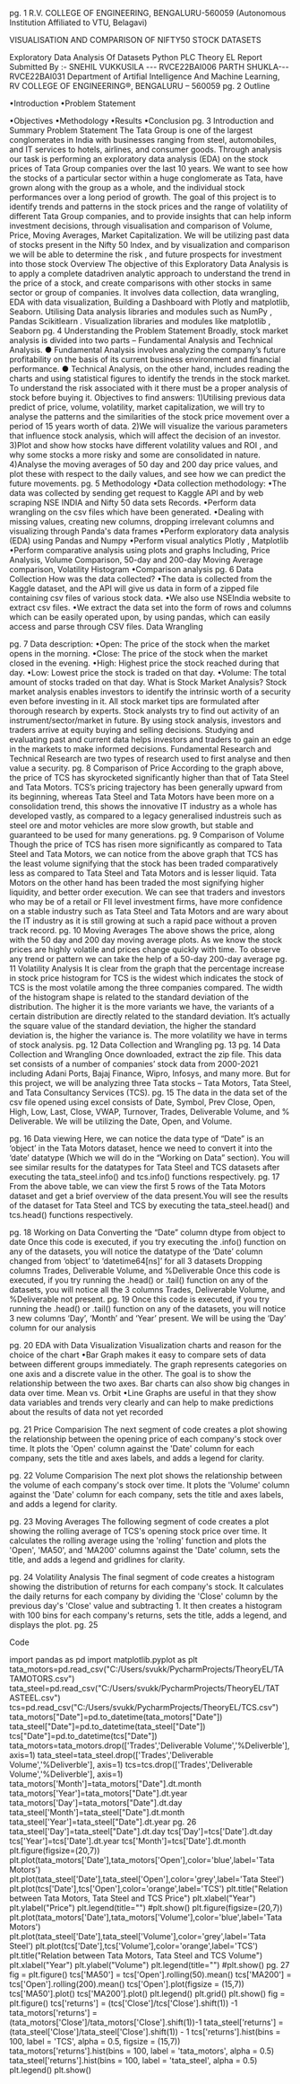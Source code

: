 pg. 1
 R.V. COLLEGE OF ENGINEERING,
 BENGALURU-560059
 (Autonomous Institution Affiliated to VTU, Belagavi)

VISUALISATION AND COMPARISON OF
NIFTY50
STOCK DATASETS

 Exploratory Data Analysis Of Datasets
Python PLC Theory EL Report
Submitted By :-
SNEHIL VUKKUSILA --- RVCE22BAI006
PARTH SHUKLA---RVCE22BAI031
Department of Artifial Intelligence And Machine Learning,
 RV COLLEGE OF ENGINEERING®, BENGALURU – 560059
pg. 2
Outline

•Introduction
•Problem Statement

•Objectives
•Methodology
•Results
•Conclusion
pg. 3
Introduction and Summary
Problem Statement
The Tata Group is one of the largest conglomerates in India with businesses
ranging from steel, automobiles, and IT services to hotels, airlines, and
consumer goods. Through analysis our task is performing an exploratory data
analysis (EDA) on the stock prices of Tata Group companies over the last 10
years. We want to see how the stocks of a particular sector within a huge
conglomerate as Tata, have grown along with the group as a whole, and the
individual stock performances over a long period of growth. The goal of this
project is to identify trends and patterns in the stock prices and the range of
volatility of different Tata Group companies, and to provide insights that can
help inform investment decisions, through visualisation and comparison of
Volume, Price, Moving Averages, Market Capitalization.
We will be utilizing past data of stocks present in the Nifty 50 Index, and by
visualization and comparison we will be able to determine the risk , and
future prospects for investment into those stock
Overview
The objective of this Exploratory Data Analysis is to apply a complete datadriven analytic approach to understand the trend in the price of a stock, and
create comparisons with other stocks in same sector or group of companies.
It involves data collection, data wrangling, EDA with data visualization,
Building a Dashboard with Plotly and matplotlib, Seaborn.
Utilising Data analysis libraries and modules such as NumPy , Pandas
Scikitlearn . Visualization libraries and modules like matplotlib , Seaborn
pg. 4
Understanding the Problem Statement
Broadly, stock market analysis is divided into two parts – Fundamental Analysis and
Technical Analysis.
● Fundamental Analysis involves analyzing the company’s future profitability on the
basis of its current business environment and financial performance.
● Technical Analysis, on the other hand, includes reading the charts and using
statistical figures to identify the trends in the stock market.
To understand the risk associated with it there must be a proper analysis of
stock before buying it.
Objectives to find answers:
1)Utilising previous data predict of price, volume, volatility, market
capitalization, we will try to analyse the patterns and the similarities of the stock price
movement over a period of 15 years worth of data.
2)We will visualize the various parameters that influence stock analysis, which will
affect the decision of an investor.
3)Plot and show how stocks have different volatility values and ROI , and why some
stocks a more risky and some are consolidated in nature.
4)Analyse the moving averages of 50 day and 200 day price values, and plot these with
respect to the daily values, and see how we can predict the future movements.
pg. 5
Methodology
•Data collection methodology:
•The data was collected by sending get request to Kaggle API and by web
scraping NSE INDIA and Nifty 50 data sets Records.
•Perform data wrangling on the csv files which have been generated.
•Dealing with missing values, creating new columns, dropping irrelevant
columns and visualizing through Panda's data frames
•Perform exploratory data analysis (EDA) using Pandas and Numpy
•Perform visual analytics Plotly , Matplotlib
•Perform comparative analysis using plots and graphs
Including, Price Analysis, Volume Comparison, 50-day and 200-day Moving
Average comparison, Volatility Histogram
•Comparison analysis
pg. 6
Data Collection
How was the data collected?
•The data is collected from the Kaggle dataset, and the API will give us data
in form of a zipped file containing csv files of various stock data.
•We also use NSEIndia website to extract csv files.
•We extract the data set into the form of rows and columns which can be
easily operated upon, by using pandas, which can easily access and parse
through CSV files.
Data Wrangling

pg. 7
Data description:
•Open: The price of the stock when the market opens in the
morning.
•Close: The price of the stock when the market closed in the
evening.
•High: Highest price the stock reached during that day.
•Low: Lowest price the stock is traded on that day.
•Volume: The total amount of stocks traded on that day.
What is Stock Market Analysis?
Stock market analysis enables investors to identify the intrinsic worth of a
security even before investing in it. All stock market tips are formulated after
thorough research by experts. Stock analysts try to find out activity of an
instrument/sector/market in future. By using stock analysis, investors and
traders arrive at equity buying and selling decisions. Studying and evaluating
past and current data helps investors and traders to gain an edge in the
markets to make informed decisions. Fundamental Research and Technical
Research are two types of research used to first analyse and then value a
security.
pg. 8
Comparison of Price
According to the graph above, the price of TCS has skyrocketed
significantly higher than that of Tata Steel and Tata Motors. TCS’s
pricing trajectory has been generally upward from its beginning,
whereas Tata Steel and Tata Motors have been more on a
consolidation trend, this shows the innovative IT industry as a
whole has developed vastly, as compared to a legacy generalised
industreis such as steel ore and motor vehicles are more slow
growth, but stable and guaranteed to be used for many generations.
pg. 9
Comparison of Volume
Though the price of TCS has risen more significantly as compared
to Tata Steel and Tata Motors, we can notice from the above graph
that TCS has the least volume signifying that the stock has been
traded comparatively less as compared to Tata Steel and Tata
Motors and is lesser liquid.
Tata Motors on the other hand has been traded the most signifying
higher liquidity, and better order execution.
We can see that traders and investors who may be of a retail or FII
level investment firms, have more confidence on a stable industry
such as Tata Steel and Tata Motors and are wary about the IT industry
as it is still growing at such a rapid pace without a proven track record.
pg. 10
Moving Averages
The above shows the price, along with the 50 day and 200 day
moving average plots. As we know the stock prices are highly
volatile and prices change quickly with time. To observe any trend or
pattern we can take the help of a
50-day 200-day average
pg. 11
Volatility Analysis
It is clear from the graph that the percentage increase in stock price
histogram for TCS is the widest which indicates the stock of TCS is
the most volatile among the three companies compared.
The width of the histogram shape is related to the standard deviation of the
distribution. The higher it is the more variants we have, the variants of a
certain distribution are directly related to the standard deviation. It’s
actually the square value of the standard deviation, the higher the standard
deviation is, the higher the variance is. The more volatility we have in terms
of stock analysis.
pg. 12
Data Collection and Wrangling
pg. 13
pg. 14
Data Collection and Wrangling
Once downloaded, extract the zip file.
This data set consists of a number of companies’ stock data from 2000-2021
including Adani Ports, Bajaj Finance, Wipro, Infosys, and many more. But for
this project, we will be analyzing three Tata stocks – Tata Motors, Tata Steel,
and Tata Consultancy Services (TCS).
pg. 15
The data in the data set of the csv file opened using excel consists of Date,
Symbol, Prev Close, Open, High, Low, Last, Close, VWAP, Turnover,
Trades, Deliverable Volume, and % Deliverable. We will be utilizing the Date,
Open, and Volume.

pg. 16
Data viewing
Here, we can notice the data type of “Date” is an ‘object’ in the Tata
Motors dataset, hence we need to convert it into the ‘date’ datatype
(Which we will do in the “Working on Data” section).
You will see similar results for the datatypes for Tata Steel and TCS
datasets after executing the tata_steel.info() and tcs.info() functions
respectively.
pg. 17
From the above table, we can view the first 5 rows of the Tata Motors
dataset and get a brief overview of the data present.You will see the
results of the dataset for Tata Steel and TCS by executing the
tata_steel.head() and tcs.head() functions respectively.

pg. 18
Working on Data
Converting the “Date” column dtype from object to date
Once this code is executed, if you try executing the .info() function
on any of the datasets, you will notice the datatype of the ‘Date’
column changed from ‘object’ to
‘datetime64[ns]’ for all 3 datasets
Dropping columns Trades, Deliverable Volume, and %Deliverable
Once this code is executed, if you try running the .head() or .tail()
function on any of the datasets, you will notice all the 3 columns
Trades, Deliverable Volume, and %Deliverable not present.
pg. 19
Once this code is executed, if you try running the .head() or .tail()
function on any of the datasets, you will notice 3 new columns
‘Day’, ‘Month’ and ‘Year’ present. We will be using the ‘Day’
column for our analysis

pg. 20
EDA with Data Visualization
Visualization charts and reason for the choice of the
chart
•Bar Graph makes it easy to compare sets of data between different groups
immediately. The graph represents categories on one axis and a discrete
value in the other. The goal is to show the relationship between the two
axes. Bar charts can also show big changes in data over time. Mean vs.
Orbit
•Line Graphs are useful in that they show data variables and trends very
clearly and can help to make predictions about the results of data not yet
recorded


pg. 21
Price Comparision
The next segment of code creates a plot showing the relationship
between the opening price of each company's stock over time. It plots
the 'Open' column against the 'Date' column for each company, sets
the title and axes labels, and adds a legend for clarity.

pg. 22
Volume Comparision
The next plot shows the relationship between the volume of each
company's stock over time. It plots the 'Volume' column against the
'Date' column for each company, sets the title and axes labels, and
adds a legend for clarity.

pg. 23
Moving Averages
The following segment of code creates a plot showing the rolling
average of TCS's opening stock price over time. It calculates the
rolling average using the 'rolling' function and plots the 'Open',
'MA50', and 'MA200' columns against the 'Date' column, sets the
title, and adds a legend and gridlines for clarity.

pg. 24
Volatility Analysis
The final segment of code creates a histogram showing the
distribution of returns for each company's stock. It calculates the
daily returns for each company by dividing the 'Close' column by the
previous day's 'Close' value and subtracting 1. It then creates a
histogram with 100 bins for each company's returns, sets the title,
adds a legend, and displays the plot.
pg. 25





Code







import pandas as pd
import matplotlib.pyplot as plt
tata_motors=pd.read_csv("C:/Users/svukk/PycharmProjects/TheoryEL/TA
TAMOTORS.csv")
tata_steel=pd.read_csv("C:/Users/svukk/PycharmProjects/TheoryEL/TAT ASTEEL.csv")
tcs=pd.read_csv("C:/Users/svukk/PycharmProjects/TheoryEL/TCS.csv")
tata_motors["Date"]=pd.to_datetime(tata_motors["Date"])
tata_steel["Date"]=pd.to_datetime(tata_steel["Date"])
tcs["Date"]=pd.to_datetime(tcs["Date"])
tata_motors=tata_motors.drop(['Trades','Deliverable Volume','%Deliverble'], axis=1)
tata_steel=tata_steel.drop(['Trades','Deliverable Volume','%Deliverble'], axis=1)
tcs=tcs.drop(['Trades','Deliverable Volume','%Deliverble'], axis=1)
tata_motors['Month']=tata_motors["Date"].dt.month
tata_motors['Year']=tata_motors["Date"].dt.year
tata_motors['Day']=tata_motors["Date"].dt.day
tata_steel['Month']=tata_steel["Date"].dt.month tata_steel['Year']=tata_steel["Date"].dt.year
pg. 26
tata_steel['Day']=tata_steel["Date"].dt.day
tcs['Day']=tcs['Date'].dt.day tcs['Year']=tcs['Date'].dt.year
tcs['Month']=tcs['Date'].dt.month
plt.figure(figsize=(20,7))
plt.plot(tata_motors['Date'],tata_motors['Open'],color='blue',label='Tata Motors')
plt.plot(tata_steel['Date'],tata_steel['Open'],color='grey',label='Tata Steel')
plt.plot(tcs['Date'],tcs['Open'],color='orange',label='TCS') plt.title("Relation
between Tata Motors, Tata Steel and TCS Price") plt.xlabel("Year")
plt.ylabel("Price") plt.legend(title="")
#plt.show()
plt.figure(figsize=(20,7))
plt.plot(tata_motors['Date'],tata_motors['Volume'],color='blue',label='Tata Motors')
plt.plot(tata_steel['Date'],tata_steel['Volume'],color='grey',label='Tata Steel')
plt.plot(tcs['Date'],tcs['Volume'],color='orange',label='TCS') plt.title("Relation between
Tata Motors, Tata Steel and TCS Volume") plt.xlabel("Year") plt.ylabel("Volume")
plt.legend(title="")
#plt.show()
pg. 27
fig = plt.figure() tcs['MA50'] =
tcs['Open'].rolling(50).mean() tcs['MA200'] =
tcs['Open'].rolling(200).mean()
tcs['Open'].plot(figsize = (15,7))
tcs['MA50'].plot()
tcs['MA200'].plot() plt.legend()
plt.grid()
plt.show()
fig = plt.figure()
tcs['returns'] = (tcs['Close']/tcs['Close'].shift(1)) -1 tata_motors['returns'] =
(tata_motors['Close']/tata_motors['Close'].shift(1))-1 tata_steel['returns'] =
(tata_steel['Close']/tata_steel['Close'].shift(1)) - 1 tcs['returns'].hist(bins = 100, label =
'TCS', alpha = 0.5, figsize = (15,7)) tata_motors['returns'].hist(bins = 100, label =
'tata_motors', alpha = 0.5) tata_steel['returns'].hist(bins = 100, label = 'tata_steel', alpha
= 0.5) plt.legend() plt.show() 
